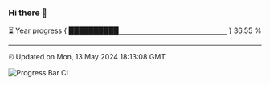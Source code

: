 ### Hi there 👋

⏳ Year progress { ██████████▁▁▁▁▁▁▁▁▁▁▁▁▁▁▁▁▁▁▁▁ } 36.55 %

---

⏰ Updated on Mon, 13 May 2024 18:13:08 GMT

![Progress Bar CI](https://github.com/liununu/liununu/workflows/Progress%20Bar%20CI/badge.svg)
